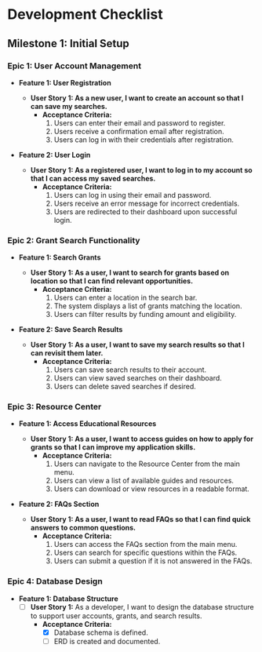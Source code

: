 # Development Checklist

## Milestone 1: Initial Setup

### Epic 1: User Account Management
- **Feature 1: User Registration**
  - **User Story 1: As a new user, I want to create an account so that I can save my searches.**
    - **Acceptance Criteria:**
      1. Users can enter their email and password to register.
      2. Users receive a confirmation email after registration.
      3. Users can log in with their credentials after registration.

- **Feature 2: User Login**
  - **User Story 1: As a registered user, I want to log in to my account so that I can access my saved searches.**
    - **Acceptance Criteria:**
      1. Users can log in using their email and password.
      2. Users receive an error message for incorrect credentials.
      3. Users are redirected to their dashboard upon successful login.

### Epic 2: Grant Search Functionality
- **Feature 1: Search Grants**
  - **User Story 1: As a user, I want to search for grants based on location so that I can find relevant opportunities.**
    - **Acceptance Criteria:**
      1. Users can enter a location in the search bar.
      2. The system displays a list of grants matching the location.
      3. Users can filter results by funding amount and eligibility.

- **Feature 2: Save Search Results**
  - **User Story 1: As a user, I want to save my search results so that I can revisit them later.**
    - **Acceptance Criteria:**
      1. Users can save search results to their account.
      2. Users can view saved searches on their dashboard.
      3. Users can delete saved searches if desired.

### Epic 3: Resource Center
- **Feature 1: Access Educational Resources**
  - **User Story 1: As a user, I want to access guides on how to apply for grants so that I can improve my application skills.**
    - **Acceptance Criteria:**
      1. Users can navigate to the Resource Center from the main menu.
      2. Users can view a list of available guides and resources.
      3. Users can download or view resources in a readable format.

- **Feature 2: FAQs Section**
  - **User Story 1: As a user, I want to read FAQs so that I can find quick answers to common questions.**
    - **Acceptance Criteria:**
      1. Users can access the FAQs section from the main menu.
      2. Users can search for specific questions within the FAQs.
      3. Users can submit a question if it is not answered in the FAQs.

### Epic 4: Database Design
- **Feature 1: Database Structure**
  - [ ] **User Story 1:** As a developer, I want to design the database structure to support user accounts, grants, and search results.
    - **Acceptance Criteria:**
      - [x] Database schema is defined.
      - [ ] ERD is created and documented.
